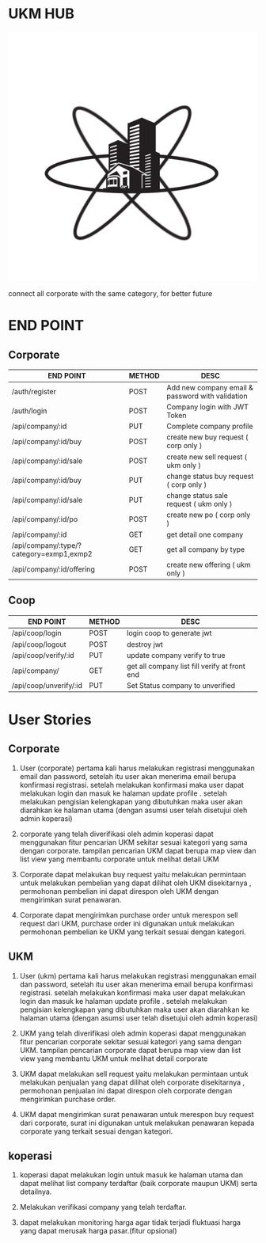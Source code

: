 # UKM HUB
![](images\UKMHUB_ICON_2.png?raw=true)

connect all corporate with the same category, for better future

# END POINT

## Corporate

| END POINT                 | METHOD | DESC                                             |
|---------------------------|--------|--------------------------------------------------|
| /auth/register            | POST   | Add new company email & password with validation |
| /auth/login               | POST   | Company login with JWT Token                     |
| /api/company/:id          | PUT    | Complete company profile                         |
| /api/company/:id/buy      | POST   | create new buy request ( corp only )             |
| /api/company/:id/sale     | POST   | create new sell request ( ukm only )             |
| /api/company/:id/buy      | PUT    | change status buy request ( corp only )          |
| /api/company/:id/sale     | PUT    | change status sale request ( ukm only )          |
| /api/company/:id/po       | POST   | create new po ( corp only )                      |
| /api/company/:id          | GET    | get detail one company                           |
| /api/company/:type/?category=exmp1,exmp2 | GET    | get all company by type           |
| /api/company/:id/offering | POST   | create new offering ( ukm only )                 |


## Coop

| END POINT                 | METHOD | DESC                                             |
|---------------------------|--------|--------------------------------------------------|
| /api/coop/login           | POST   | login coop to generate jwt                       |
| /api/coop/logout          | POST   | destroy jwt                                      |
| /api/coop/verify/:id      | PUT    | update company verify to true                    |
| /api/company/             | GET    | get all company list fill verify at front end    |
| /api/coop/unverify/:id    | PUT    | Set Status company to unverified                  |


# User Stories

## Corporate

1. User (corporate) pertama kali harus melakukan registrasi menggunakan email dan password, setelah itu user akan menerima email berupa konfirmasi registrasi. setelah melakukan konfirmasi maka user dapat melakukan login dan masuk ke halaman update profile . setelah melakukan pengisian kelengkapan yang dibutuhkan maka user akan diarahkan ke halaman utama (dengan asumsi user telah disetujui oleh admin koperasi)

2. corporate yang telah diverifikasi oleh admin koperasi dapat menggunakan fitur pencarian UKM sekitar sesuai kategori yang sama dengan corporate. tampilan pencarian UKM dapat berupa map view dan list view yang membantu corporate untuk melihat detail UKM

3. Corporate dapat melakukan buy request yaitu melakukan permintaan untuk melakukan pembelian yang dapat dilihat oleh UKM disekitarnya , permohonan pembelian ini dapat direspon oleh UKM dengan mengirimkan surat penawaran.

4. Corporate dapat mengirimkan purchase order untuk merespon sell request dari UKM, purchase order ini digunakan untuk melakukan permohonan pembelian ke UKM yang terkait sesuai dengan kategori.

## UKM

1. User (ukm) pertama kali harus melakukan registrasi menggunakan email dan password, setelah itu user akan menerima email berupa konfirmasi registrasi. setelah melakukan konfirmasi maka user dapat melakukan login dan masuk ke halaman update profile . setelah melakukan pengisian kelengkapan yang dibutuhkan maka user akan diarahkan ke halaman utama (dengan asumsi user telah disetujui oleh admin koperasi)

2. UKM yang telah diverifikasi oleh admin koperasi dapat menggunakan fitur pencarian corporate sekitar sesuai kategori yang sama dengan UKM. tampilan pencarian corporate dapat berupa map view dan list view yang membantu UKM untuk melihat detail corporate

3. UKM dapat melakukan sell request yaitu melakukan permintaan untuk melakukan penjualan yang dapat dilihat oleh corporate disekitarnya , permohonan penjualan ini dapat direspon oleh corporate dengan mengirimkan purchase order.

4. UKM dapat mengirimkan surat penawaran untuk merespon buy request dari corporate, surat ini digunakan untuk melakukan penawaran kepada corporate yang terkait sesuai dengan kategori.

## koperasi

1. koperasi dapat melakukan login untuk masuk ke halaman utama dan dapat melihat list company terdaftar (baik corporate maupun UKM) serta detailnya.

2. Melakukan verifikasi company yang telah terdaftar.

3. dapat melakukan monitoring harga agar tidak terjadi fluktuasi harga yang dapat merusak harga pasar.(fitur opsional)
